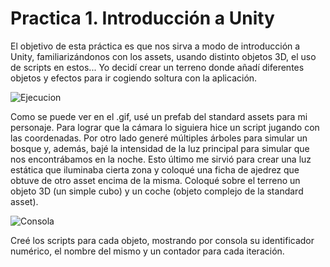 # Practica 1. Introducción a Unity

El objetivo de esta práctica es que nos sirva a modo de introducción a Unity, familiarizándonos con los assets, usando distinto objetos 3D, el uso de scripts en estos... Yo decidí crear un terreno donde añadí diferentes objetos y efectos para ir cogiendo soltura con la aplicación.

![Ejecucion](https://user-images.githubusercontent.com/72921642/137621963-44eec421-dd10-40e3-98c1-5f8b9a6f50f1.gif)

Como se puede ver en el .gif, usé un prefab del standard assets para mi personaje. Para lograr que la cámara lo siguiera hice un script jugando con las coordenadas. Por otro lado generé múltiples árboles para simular un bosque y, además, bajé la intensidad de la luz principal para simular que nos encontrábamos en la noche. Esto último me sirvió para crear una luz estática que iluminaba cierta zona y coloqué una ficha de ajedrez que obtuve de otro asset encima de la misma. Coloqué sobre el terreno un objeto 3D (un simple cubo) y un coche (objeto complejo de la standard asset).

![Consola](https://user-images.githubusercontent.com/72921642/137622699-df2fabad-4158-4987-a6d8-3a77f6a2ce8b.gif)

Creé los scripts para cada objeto, mostrando por consola su identificador numérico, el nombre del mismo y un contador para cada iteración.
